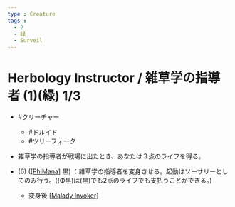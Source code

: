 ```yaml
---
type : Creature
tags : 
  - 2
  - 緑
  - Surveil
---
```

# Herbology Instructor / 雑草学の指導者 (1)(緑) 1/3

* #クリーチャー
  * #ドルイド
  * #ツリーフォーク

* 雑草学の指導者が戦場に出たとき、あなたは３点のライフを得る。
* (6) ([[PhiMana]] 黒) ：雑草学の指導者を変身させる。起動はソーサリーとしてのみ行う。((Φ黒)は(黒)でも2点のライフでも支払うことができる。)
  * 変身後 [[Malady Invoker]]

[//begin]: # "Autogenerated link references for markdown compatibility"
[PhiMana]: ../../KeywordAbilities/PhiMana.md "Φ(C)"
[Malady Invoker]: <Malady Invoker.md> "Malady Invoker / 疾病の発動者 3/3"
[//end]: # "Autogenerated link references"
